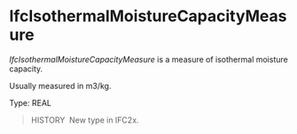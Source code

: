 IfcIsothermalMoistureCapacityMeasure
====================================

_IfcIsothermalMoistureCapacityMeasure_ is a measure of isothermal moisture capacity.

Usually measured in m3/kg.

Type: REAL

> HISTORY&nbsp; New type in IFC2x.
